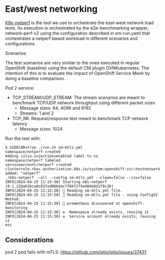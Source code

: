 # East/west networking

[K8s-netperf](https://github.com/cloud-bulldozer/k8s-netperf) is the tool we use to orchestrate the east-west network load tests. Its execution is orchestrated by the e2e-benchmarking wrapper, network-perf-v2 using the configuration described in sm-run.yaml that orchestrates a netperf based workload in different scenarios and configurations.

Scenarios:

The test scenarios are very similar to the ones executed in regular OpenShift (baseline) using the default CNI plugin OVNKubernetes. The intention of this is to evaluate the impact of OpenShift Service Mesh by doing a baseline comparison.

Pod 2 service:

- TCP_STREAM/UDP_STREAM: The stream scenarios are meant to benchmark TCP/UDP network throughput using different packet sizes
  - Message sizes: 64, 4096 and 8192
  - Streams: 1 and 2
- TCP_RR. Request/response test meant to benchmark TCP network latency
  - Message sizes: 1024

Run the test with:

```shell
$ SIDECAR=true ./run.sh sm-mtls.yml
namespace/netperf created
Adding istio-injection=enabled label to ns
namespace/netperf labeled
serviceaccount/netperf created
clusterrole.rbac.authorization.k8s.io/system:openshift:scc:hostnetwork added: "netperf"
./k8s-netperf --all --config sm-mtls.yml --clean=false --csv=false
INFO[2024-04-25 11:15:30] Starting k8s-netperf (0.1.22@a61bca0c837ed08bdac7f66f275e40de8d1f8c3b)
INFO[2024-04-25 11:15:30] 📒 Reading sm-mtls.yml file.
INFO[2024-04-25 11:15:30] 📒 Reading sm-mtls.yml file - using ConfigV2 Method.
INFO[2024-04-25 11:15:30] 🔬 prometheus discovered at openshift-monitoring
INFO[2024-04-25 11:15:30] ♻️  Namespace already exists, reusing it
INFO[2024-04-25 11:15:30] ♻️  Service account already exists, reusing it
etc
```

## Considerations

pod 2 pod fails with mTLS: https://github.com/istio/istio/issues/37431

